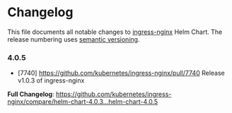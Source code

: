 <!-- SPDX-License-Identifier: Apache-2.0 -->

# Changelog

This file documents all notable changes to [ingress-nginx](https://github.com/kubernetes/ingress-nginx) Helm Chart. The release numbering uses [semantic versioning](http://semver.org).

### 4.0.5

* [7740] https://github.com/kubernetes/ingress-nginx/pull/7740 Release v1.0.3 of ingress-nginx

**Full Changelog**: https://github.com/kubernetes/ingress-nginx/compare/helm-chart-4.0.3...helm-chart-4.0.5
